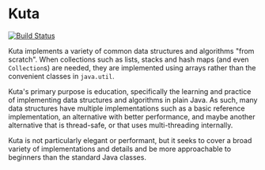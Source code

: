 # Kuta

[![Build Status](https://travis-ci.org/orlade/kuta.svg?branch=master)](https://travis-ci.org/orlade/kuta)

Kuta implements a variety of common data structures and algorithms "from scratch". When collections
such as lists, stacks and hash maps (and even `Collection`s) are needed, they are implemented using 
arrays rather than the convenient classes in `java.util`.

Kuta's primary purpose is education, specifically the learning and practice of implementing data 
structures and algorithms in plain Java. As such, many data structures have multiple implementations
such as a basic reference implementation, an alternative with better performance, and maybe another
alternative that is thread-safe, or that uses multi-threading internally.

Kuta is not particularly elegant or performant, but it seeks to cover a broad variety of 
implementations and details and be more approachable to beginners than the standard Java classes.

